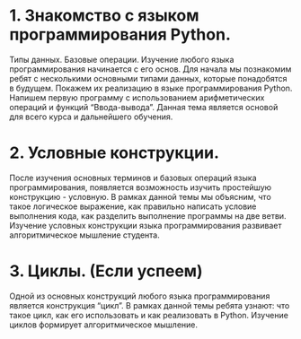 # 1. Знакомство с языком программирования Python.
Типы данных. Базовые операции. Изучение любого языка программирования начинается с его основ. Для начала мы познакомим ребят с несколькими основными типами данных, которые понадобятся в будущем. Покажем их реализацию в языке программирования Python. Напишем первую программу с использованием арифметических операций и функций “Ввода-вывода”. Данная тема является основой для всего курса и дальнейшего обучения.

# 2. Условные конструкции.
После изучения основных терминов и базовых операций языка программирования, появляется возможность изучить простейшую конструкцию - условную. В рамках данной темы мы объясним, что такое логическое выражение, как правильно написать условие выполнения кода, как разделить выполнение программы на две ветви. Изучение условных конструкции языка программирования развивает алгоритмическое мышление студента.



# 3. Циклы. (Если успеем)
Одной из основных конструкций любого языка программирования является конструкция “цикл”. В рамках данной темы ребята узнают: что такое цикл, как его использовать и как реализовать в Python. Изучение циклов формирует алгоритмическое мышление.

